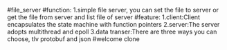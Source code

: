 #file_server
#function: 
1.simple file server, you can set the file to server or get the file from server and list file of server
#feature:
1.client:Client encapsulates the state machine with function pointers
2.server:The server adopts multithread and epoll
3.data transer:There are three ways you can choose, tlv protobuf and json
#welcome clone
